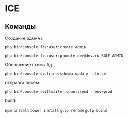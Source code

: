 ICE
========================

Команды
--------------
Создание админа
 
`php bin/console fos:user:create admin`

`php bin/console fos:user:promote dev@dev.ru ROLE_ADMIN`

Обновление схемы бд

`php bin/console doctrine:schema:update --force`

отправка писем:

`php bin/console swiftmailer:spool:send --env=prod`


build:

`npm install`
`bower install`
`gulp rename`
`gulp build`
